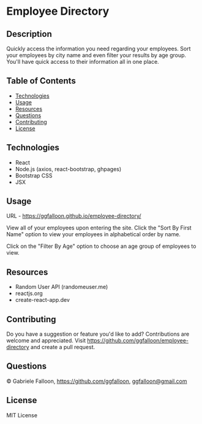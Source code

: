 # Employee Directory

## Description
Quickly access the information you need regarding your employees. Sort your employees by city name and even filter your results by age group. You'll have quick access to their information all in one place.

## Table of Contents

* [Technologies](#technologies)
* [Usage](#usage)
* [Resources](#resources)
* [Questions](#questions)
* [Contributing](#contributing)
* [License](#license)

## Technologies
* React
* Node.js (axios, react-bootstrap, ghpages)
* Bootstrap CSS
* JSX

## Usage

URL - https://ggfalloon.github.io/employee-directory/


View all of your employees upon entering the site. Click the "Sort By First Name" option to view your employees in alphabetical order by name.


Click on the "Filter By Age" option to choose an age group of employees to view.

## Resources

* Random User API (randomeuser.me)
* reactjs.org
* create-react-app.dev

## Contributing

Do you have a suggestion or feature you'd like to add? 
Contributions are welcome and appreciated. Visit https://github.com/ggfalloon/employee-directory and create a pull request.

## Questions

&copy; Gabriele Falloon, https://github.com/ggfalloon, ggfalloon@gmail.com

## License

MIT License
